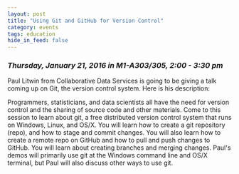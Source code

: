```yaml
---
layout: post
title: "Using Git and GitHub for Version Control"
category: events
tags: education
hide_in_feed: false
---
```


### *Thursday, January 21, 2016 in M1-A303/305, 2:00 - 3:30 pm*

Paul Litwin from Collaborative Data Services is going to be giving a talk coming up on Git, the version control system.
Here is his description:

Programmers, statisticians, and data scientists all have
the need for version control and the sharing of source
code and other materials. Come to this session to learn
about git, a free distributed version control system that
runs on Windows, Linux, and OS/X. You will learn how to
create a git repository (repo), and how to stage and commit
changes. You will also learn how to create a remote repo
on GitHub and how to pull and push changes to GitHub.
You will learn about creating branches and merging
changes. Paul's demos will primarily use git at the
Windows command line and OS/X terminal, but Paul will
also discuss other ways to use git.

